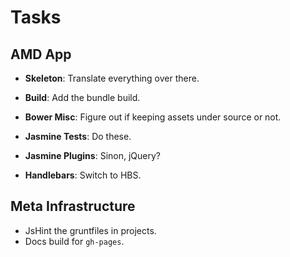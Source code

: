 Tasks
=====

## AMD App

* **Skeleton**: Translate everything over there.
* **Build**: Add the bundle build.

* **Bower Misc**: Figure out if keeping assets under source or not.

* **Jasmine Tests**: Do these.
* **Jasmine Plugins**: Sinon, jQuery?

* **Handlebars**: Switch to HBS.

## Meta Infrastructure

* JsHint the gruntfiles in projects.
* Docs build for `gh-pages`.
